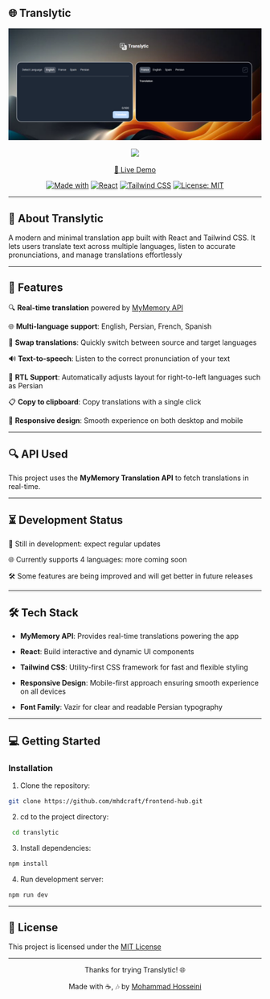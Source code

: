 ## 🌐 Translytic

<div align="center">

![Design Preview](./src/assets/images/design/preview.png)

<div align="center">
  <img src="https://readme-typing-svg.herokuapp.com?font=Caveat&weight=500&size=22&duration=4000&pause=1000&color=00a6fb&center=true&width=500&lines=Where+translations+happen+effortlessly!+✨;"/>
</div>

[🚀 Live Demo](https://traslytic.vercel.app/)

[![Made with](https://img.shields.io/badge/Made%20with-❤️-black.svg)](https://github.com/mhdcraft)
[![React](https://img.shields.io/badge/React-⚛️-purple.svg)](https://react.dev/)
[![Tailwind CSS](https://img.shields.io/badge/Tailwind-CSS-blue.svg?logo=tailwind-css)](https://tailwindcss.com/)
[![License: MIT](https://img.shields.io/badge/License-MIT-orange.svg)](https://opensource.org/licenses/MIT)

</div>

---

## 📝 About Translytic

A modern and minimal translation app built with React and Tailwind CSS.
It lets users translate text across multiple languages, listen to accurate pronunciations, and manage translations effortlessly

---

## 🚀 Features

🔍 **Real-time translation** powered by [MyMemory API](https://mymemory.translated.net/doc/spec.php)

🌐 **Multi-language support**: English, Persian, French, Spanish

🔄 **Swap translations**: Quickly switch between source and target languages

🔊 **Text-to-speech**: Listen to the correct pronunciation of your text

📝 **RTL Support**: Automatically adjusts layout for right-to-left languages such as Persian

📋 **Copy to clipboard**: Copy translations with a single click

📱 **Responsive design**: Smooth experience on both desktop and mobile

---

## 🔍 API Used

This project uses the **MyMemory Translation API** to fetch translations in real-time.

---

## ⏳ Development Status

🚧 Still in development: expect regular updates

🌐 Currently supports 4 languages: more coming soon

🛠️ Some features are being improved and will get better in future releases

---

## 🛠 Tech Stack

- **MyMemory API**: Provides real-time translations powering the app

- **React**: Build interactive and dynamic UI components

- **Tailwind CSS**: Utility-first CSS framework for fast and flexible styling

- **Responsive Design**: Mobile-first approach ensuring smooth experience on all devices

- **Font Family**: Vazir for clear and readable Persian typography

---

## 💻 Getting Started

### Installation

1. Clone the repository:

```bash
git clone https://github.com/mhdcraft/frontend-hub.git
```

2. cd to the project directory:

```bash
 cd translytic
```

3. Install dependencies:

```bash
npm install
```

4. Run development server:

```bash
npm run dev
```

---

## 📜 License

This project is licensed under the [MIT License](./LICENSE)

---

<div align="center">

Thanks for trying Translytic! 🌐

Made with ☕️, 🎶 by [Mohammad Hosseini](https://github.com/mhdcraft)

</div>
